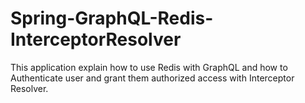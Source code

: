# Spring-GraphQL-Redis-InterceptorResolver
This application explain how to use Redis with GraphQL and how to Authenticate user and grant them authorized access with Interceptor Resolver.
